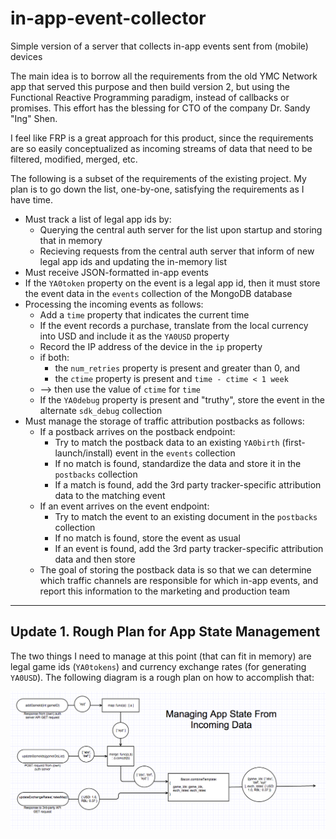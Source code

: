 in-app-event-collector
======================

Simple version of a server that collects in-app events sent from (mobile) devices

The main idea is to borrow all the requirements from the old YMC Network app that served this purpose and then build version 2, but using the Functional Reactive Programming paradigm, instead of callbacks or promises. This effort has the blessing for CTO of the company Dr. Sandy "Ing" Shen.

I feel like FRP is a great approach for this product, since the requirements are so easily conceptualized as incoming streams of data that need to be filtered, modified, merged, etc.

The following is a subset of the requirements of the existing project. My plan is to go down the list, one-by-one, satisfying the requirements as I have time.
* Must track a list of legal app ids by:
  * Querying the central auth server for the list upon startup and storing that in memory
  * Recieving requests from the central auth server that inform of new legal app ids and updating the in-memory list
* Must receive JSON-formatted in-app events
* If the `YA0token` property on the event is a legal app id, then it must store the event data in the `events` collection of the MongoDB database
* Processing the incoming events as follows:
  * Add a `time` property that indicates the current time
  * If the event records a purchase, translate from the local currency into USD and include it as the `YA0USD` property
  * Record the IP address of the device in the `ip` property
  * if both:
     * the `num_retries` property is present and greater than 0, and
     * the `ctime` property is present and `time - ctime < 1 week`
  * --> then use the value of `ctime` for `time`
  * If the `YA0debug` property is present and "truthy", store the event in the alternate `sdk_debug` collection
* Must manage the storage of traffic attribution postbacks as follows:
  * If a postback arrives on the postback endpoint:
    * Try to match the postback data to an existing `YA0birth` (first-launch/install) event in the `events` collection
    * If no match is found, standardize the data and store it in the `postbacks` collection
    * If a match is found, add the 3rd party tracker-specific attribution data to the matching event
  * If an event arrives on the event endpoint:
    * Try to match the event to an existing document in the `postbacks` collection
    * If no match is found, store the event as usual
    * If an event is found, add the 3rd party tracker-specific attribution data and then store
  * The goal of storing the postback data is so that we can determine which traffic channels are responsible for which in-app events, and report this information to the marketing and production team 


---

## Update 1. Rough Plan for App State Management

The two things I need to manage at this point (that can fit in memory) are legal game ids (`YA0tokens`) and currency exchange rates (for generating `YA0USD`). The following diagram is a rough plan on how to accomplish that:

![alt](https://github.com/sheac/in-app-event-collector/blob/master/imgs/Managing-State-From-Incoming-Data.png)
